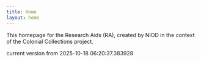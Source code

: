 ```yaml
---
title: Home
layout: home
---
```


This homepage for the Research Aids (RA), created by NIOD in the context of the Colonial Collections project. 


current version from 2025-10-18 06:20:37.383928
